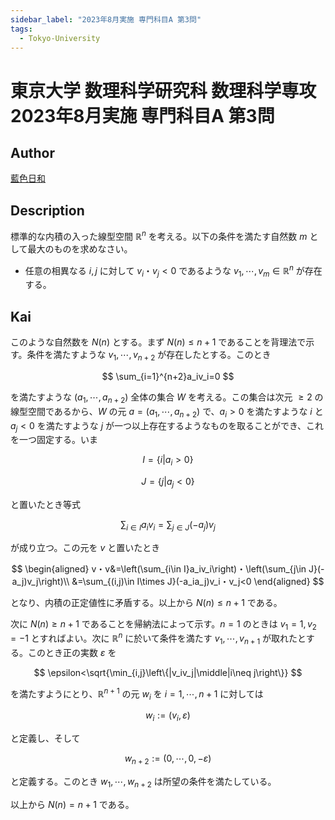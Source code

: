 ```yaml
---
sidebar_label: "2023年8月実施 専門科目A 第3問"
tags:
  - Tokyo-University
---
```

# 東京大学 数理科学研究科 数理科学専攻 2023年8月実施 専門科目A 第3問

## **Author**
[藍色日和](https://mathlog.info/articles/EsejOfCbSTU4s97NcVNq)

## **Description**
標準的な内積の入った線型空間 $\mathbb{R}^n$ を考える。以下の条件を満たす自然数 $m$ として最大のものを求めなさい。

- 任意の相異なる $i,j$ に対して $v_i・v_j < 0$ であるような $v_1,\cdots,v_m\in\mathbb{R}^n$ が存在する。

## **Kai**
このような自然数を $N(n)$ とする。まず $N(n)\leq n+1$ であることを背理法で示す。条件を満たすような $v_1,\cdots,v_{n+2}$ が存在したとする。このとき

$$
\sum_{i=1}^{n+2}a_iv_i=0
$$

を満たすような $(a_1,\cdots,a_{n+2})$ 全体の集合 $W$ を考える。この集合は次元 $\geq2$ の線型空間であるから、$W$ の元 $a=(a_1,\cdots,a_{n+2})$ で、$a_i>0$ を満たすような $i$ と $a_j<0$ を満たすような $j$ が一つ以上存在するようなものを取ることができ、これを一つ固定する。いま

$$
I=\{i|a_i>0\}
$$

$$
J=\{j|a_j<0\}
$$

と置いたとき等式

$$
\sum_{i\in I}a_iv_i=\sum_{j\in J}(-a_j)v_j
$$

が成り立つ。この元を $v$ と置いたとき

$$
\begin{aligned}
v・v&=\left(\sum_{i\in I}a_iv_i\right)・\left(\sum_{j\in J}(-a_j)v_j\right)\\
&=\sum_{(i,j)\in I\times J}(-a_ia_j)v_i・v_j<0
\end{aligned}
$$

となり、内積の正定値性に矛盾する。以上から $N(n)\leq n+1$ である。

次に $N(n)\geq n+1$ であることを帰納法によって示す。$n=1$ のときは $v_1=1,v_2=-1$ とすればよい。次に $\mathbb{R}^n$ に於いて条件を満たす $v_1,\cdots,v_{n+1}$ が取れたとする。このとき正の実数 $\varepsilon$ を

$$
\epsilon<\sqrt{\min_{i,j}\left\{|v_iv_j|\middle|i\neq j\right\}}
$$

を満たすようにとり、$\mathbb{R}^{n+1}$ の元 $w_i$ を $i=1,\cdots,n+1$ に対しては

$$
w_i:=(v_i,\varepsilon)
$$

と定義し、そして

$$
w_{n+2}:=(0,\cdots,0,-\varepsilon)
$$

と定義する。このとき $w_1,\cdots,w_{n+2}$ は所望の条件を満たしている。

以上から $N(n)=n+1$ である。
